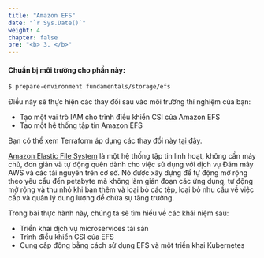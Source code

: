 ```yaml
---
title: "Amazon EFS"
date: "`r Sys.Date()`"
weight: 4
chapter: false
pre: "<b> 3. </b>"
---
```


#### Chuẩn bị môi trường cho phần này:

```bash timeout=300 wait=30
$ prepare-environment fundamentals/storage/efs
```

Điều này sẽ thực hiện các thay đổi sau vào môi trường thí nghiệm của bạn:

- Tạo một vai trò IAM cho trình điều khiển CSI của Amazon EFS
- Tạo một hệ thống tập tin Amazon EFS

Bạn có thể xem Terraform áp dụng các thay đổi này [tại đây](https://github.com/VAR::MANIFESTS_OWNER/VAR::MANIFESTS_REPOSITORY/tree/VAR::MANIFESTS_REF/manifests/modules/fundamentals/storage/ebs/.workshop/terraform).

[Amazon Elastic File System](https://docs.aws.amazon.com/efs/latest/ug/whatisefs.html) là một hệ thống tập tin linh hoạt, không cần máy chủ, đơn giản và tự động quên dành cho việc sử dụng với dịch vụ Đám mây AWS và các tài nguyên trên cơ sở. Nó được xây dựng để tự động mở rộng theo yêu cầu đến petabyte mà không làm gián đoạn các ứng dụng, tự động mở rộng và thu nhỏ khi bạn thêm và loại bỏ các tệp, loại bỏ nhu cầu về việc cấp và quản lý dung lượng để chứa sự tăng trưởng.

Trong bài thực hành này, chúng ta sẽ tìm hiểu về các khái niệm sau:

- Triển khai dịch vụ microservices tài sản
- Trình điều khiển CSI của EFS
- Cung cấp động bằng cách sử dụng EFS và một triển khai Kubernetes